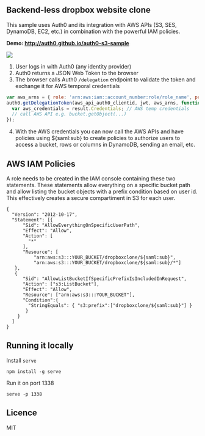 ## Backend-less dropbox website clone

This sample uses Auth0 and its integration with AWS APIs (S3, SES, DynamoDB, EC2, etc.) in combination with the powerful IAM policies.

**Demo: <http://auth0.github.io/auth0-s3-sample>**

![](https://cloudup.com/cVRDC3kQe6l+)

1. User logs in with Auth0 (any identity provider)
2. Auth0 returns a JSON Web Token to the browser
3. The browser calls Auth0 `/delegation` endpoint to validate the token and exchange it for AWS temporal credentials
  
  ```js  
  var aws_arns = { role: 'arn:aws:iam::account_number:role/role_name', principal: 'arn:aws:iam::account_number:saml-provider/provider_name' };
  auth0.getDelegationToken(aws_api_auth0_clientid, jwt, aws_arns, function(err, result) {
    var aws_credentials = result.Credentials; // AWS temp credentials
    // call AWS API e.g. bucket.getObject(...)
  });
  ```
  
4. With the AWS credentials you can now call the AWS APIs and have policies using ${saml:sub} to create policies to authorize users to access a bucket, rows or columns in DynamoDB, sending an email, etc.

## AWS IAM Policies

A role needs to be created in the IAM console containing these two statements. These statements allow everything on a specific bucket path and allow listing the bucket objects with a prefix condition based on user id. This effectively creates a secure compartiment in S3 for each user.

```
{
  "Version": "2012-10-17",
  "Statement": [{
      "Sid": "AllowEverythingOnSpecificUserPath",
      "Effect": "Allow",
      "Action": [
        "*"
      ],
      "Resource": [ 
          "arn:aws:s3:::YOUR_BUCKET/dropboxclone/${saml:sub}",
          "arn:aws:s3:::YOUR_BUCKET/dropboxclone/${saml:sub}/*"]
   },
   {
      "Sid": "AllowListBucketIfSpecificPrefixIsIncludedInRequest",
      "Action": ["s3:ListBucket"],
      "Effect": "Allow",
      "Resource": ["arn:aws:s3:::YOUR_BUCKET"],
      "Condition":{ 
        "StringEquals": { "s3:prefix":["dropboxclone/${saml:sub}"] }
       }
    }
  ]
}
```

## Running it locally

Install `serve` 
    
    npm install -g serve

Run it on port 1338

    serve -p 1338

## Licence 
MIT
